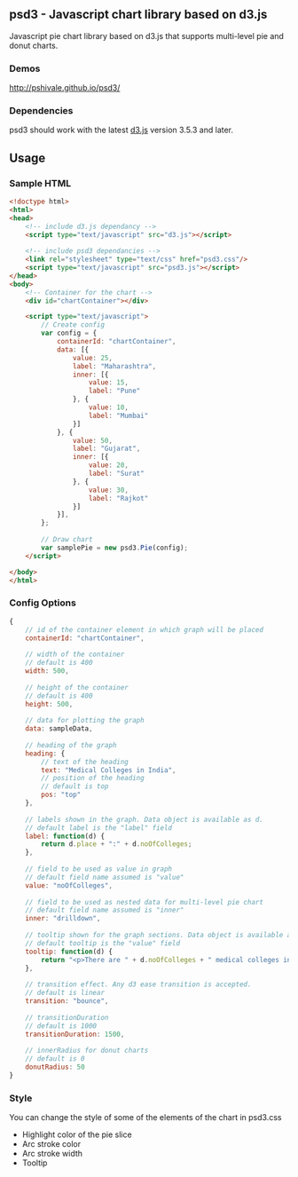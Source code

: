 ## psd3 - Javascript chart library based on d3.js

Javascript pie chart library based on d3.js that supports multi-level pie and donut charts.

### Demos

http://pshivale.github.io/psd3/

### Dependencies

psd3 should work with the latest [d3.js](http://d3js.org/) version 3.5.3 and later.

## Usage

### Sample HTML
```html
<!doctype html>
<html>
<head>
	<!-- include d3.js dependancy -->
	<script type="text/javascript" src="d3.js"></script>
	
	<!-- include psd3 dependancies -->
    <link rel="stylesheet" type="text/css" href="psd3.css"/>
    <script type="text/javascript" src="psd3.js"></script>
</head>
<body>
	<!-- Container for the chart -->
	<div id="chartContainer"></div>

	<script type="text/javascript">
	  	// Create config 
	  	var config = {
	  		containerId: "chartContainer",
	  		data: [{
	  		    value: 25,
	  		    label: "Maharashtra",
	  		    inner: [{
	  		        value: 15,
	  		        label: "Pune"
	  		    }, {
	  		        value: 10,
	  		        label: "Mumbai"
	  		    }]
	  		}, {
	  		    value: 50,
	  		    label: "Gujarat",
	  		    inner: [{
	  		        value: 20,
	  		        label: "Surat"
	  		    }, {
	  		        value: 30,
	  		        label: "Rajkot"
	  		    }]
	  		}],
	  	};
	  
		// Draw chart
		var samplePie = new psd3.Pie(config);
	</script>

</body>
</html>
```
### Config Options
```javascript
{
	// id of the container element in which graph will be placed
    containerId: "chartContainer",
    
    // width of the container
    // default is 400
	width: 500,
	
	// height of the container
	// default is 400
	height: 500,
	
	// data for plotting the graph
	data: sampleData,
	
	// heading of the graph
	heading: {
		// text of the heading
	    text: "Medical Colleges in India",
	    // position of the heading
	    // default is top
	    pos: "top"
	},
	
	// labels shown in the graph. Data object is available as d.
	// default label is the "label" field
	label: function(d) {
	    return d.place + ":" + d.noOfColleges;
	},
	
	// field to be used as value in graph
	// default field name assumed is "value"
	value: "noOfColleges",
	
	// field to be used as nested data for multi-level pie chart
	// default field name assumed is "inner"
	inner: "drilldown",
	
	// tooltip shown for the graph sections. Data object is available as d.
	// default tooltip is the "value" field
	tooltip: function(d) {
	    return "<p>There are " + d.noOfColleges + " medical colleges in " + d.place + ".</p>";
	},
	
	// transition effect. Any d3 ease transition is accepted.
	// default is linear
	transition: "bounce",
	
	// transitionDuration
	// default is 1000
	transitionDuration: 1500,
	
	// innerRadius for donut charts
	// default is 0
	donutRadius: 50
}
```
### Style

You can change the style of some of the elements of the chart in psd3.css

* Highlight color of the pie slice
* Arc stroke color
* Arc stroke width
* Tooltip
